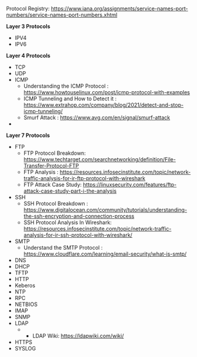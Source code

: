 

Protocol Registry: https://www.iana.org/assignments/service-names-port-numbers/service-names-port-numbers.xhtml

**Layer 3 Protocols**

- IPV4
- IPV6

**Layer 4 Protocols**
- TCP
- UDP
- ICMP
  - Understanding the ICMP Protocol : https://www.howtouselinux.com/post/icmp-protocol-with-examples
  - ICMP Tunneling and How to Detect it : https://www.extrahop.com/company/blog/2021/detect-and-stop-icmp-tunneling/
  - Smurf Attack : https://www.avg.com/en/signal/smurf-attack
- 
**Layer 7 Protocols**
- FTP
    - FTP Protocol Breakdown: https://www.techtarget.com/searchnetworking/definition/File-Transfer-Protocol-FTP
    - FTP Analysis : https://resources.infosecinstitute.com/topic/network-traffic-analysis-for-ir-ftp-protocol-with-wireshark
    - FTP Attack Case Study: https://linuxsecurity.com/features/ftp-attack-case-study-part-i-the-analysis
- SSH
    - SSH Protocol Breakdown : https://www.digitalocean.com/community/tutorials/understanding-the-ssh-encryption-and-connection-process
    - SSH Protocol Analysis In Wireshark: https://resources.infosecinstitute.com/topic/network-traffic-analysis-for-ir-ssh-protocol-with-wireshark/
- SMTP
    - Understand the SMTP Protocol : https://www.cloudflare.com/learning/email-security/what-is-smtp/
- DNS
- DHCP
- TFTP
- HTTP
- Keberos
- NTP
- RPC
- NETBIOS
- IMAP
- SNMP
- LDAP
    - - LDAP Wiki: https://ldapwiki.com/wiki/
- HTTPS
- SYSLOG

